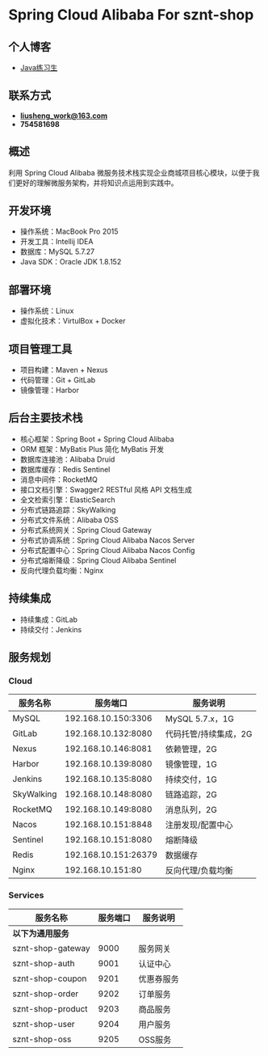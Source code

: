 # Spring Cloud Alibaba For sznt-shop

## 个人博客

- [Java练习生](https://cbqr.github.io)

## 联系方式
- **liusheng_work@163.com**
- **754581698**

## 概述

利用 Spring Cloud Alibaba 微服务技术栈实现企业商城项目核心模块，以便于我们更好的理解微服务架构，并将知识点运用到实践中。

## 开发环境

- 操作系统：MacBook Pro 2015
- 开发工具：Intellij IDEA
- 数据库：MySQL 5.7.27
- Java SDK：Oracle JDK 1.8.152

## 部署环境

- 操作系统：Linux
- 虚拟化技术：VirtulBox + Docker

## 项目管理工具

- 项目构建：Maven + Nexus
- 代码管理：Git + GitLab
- 镜像管理：Harbor

## 后台主要技术栈

- 核心框架：Spring Boot + Spring Cloud Alibaba
- ORM 框架：MyBatis Plus 简化 MyBatis 开发
- 数据库连接池：Alibaba Druid
- 数据库缓存：Redis Sentinel
- 消息中间件：RocketMQ
- 接口文档引擎：Swagger2 RESTful 风格 API 文档生成
- 全文检索引擎：ElasticSearch
- 分布式链路追踪：SkyWalking
- 分布式文件系统：Alibaba OSS
- 分布式系统网关：Spring Cloud Gateway
- 分布式协调系统：Spring Cloud Alibaba Nacos Server
- 分布式配置中心：Spring Cloud Alibaba Nacos Config
- 分布式熔断降级：Spring Cloud Alibaba Sentinel
- 反向代理负载均衡：Nginx

## 持续集成

- 持续集成：GitLab
- 持续交付：Jenkins

## 服务规划

### Cloud

| 服务名称    | 服务端口         | 服务说明                               |
| --------------- | -------------------- | ------------------------------------------ |
| MySQL           | 192.168.10.150:3306  | MySQL 5.7.x，1G                             |
| GitLab          | 192.168.10.132:8080  | 代码托管/持续集成，2G             |
| Nexus           | 192.168.10.146:8081  | 依赖管理，2G                          |
| Harbor          | 192.168.10.139:8080  | 镜像管理，1G                          |
| Jenkins         | 192.168.10.135:8080  | 持续交付，1G                          |
| SkyWalking      | 192.168.10.148:8080  | 链路追踪，2G                          |
| RocketMQ        | 192.168.10.149:8080  | 消息队列，2G                          |
| Nacos           | 192.168.10.151:8848  | 注册发现/配置中心                  |
| Sentinel        | 192.168.10.151:8080  | 熔断降级                               |
| Redis           | 192.168.10.151:26379 | 数据缓存                               |
| Nginx           | 192.168.10.151:80    | 反向代理/负载均衡                  |

### Services

| 服务名称                             | 服务端口 | 服务说明   |
| ---------------------------------------- | -------- | -------------- |
| **以下为通用服务**                       |          |                |
| sznt-shop-gateway                       | 9000     | 服务网关 |
| sznt-shop-auth                          | 9001     | 认证中心 |
| sznt-shop-coupon                        | 9201     | 优惠券服务|
| sznt-shop-order                         | 9202     | 订单服务 |
| sznt-shop-product                       | 9203     | 商品服务 |
| sznt-shop-user                          | 9204     | 用户服务 |
| sznt-shop-oss                           | 9205     | OSS服务 |
